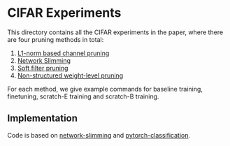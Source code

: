 # CIFAR Experiments
This directory contains all the CIFAR experiments in the paper, where there are four pruning methods in total:  

1. [L1-norm based channel pruning](https://arxiv.org/abs/1608.08710)
2. [Network Slimming](https://arxiv.org/abs/1708.06519)
3. [Soft filter pruning](https://www.ijcai.org/proceedings/2018/0309.pdf)
4. [Non-structured weight-level pruning](https://arxiv.org/abs/1506.02626)

For each method, we give example commands for baseline training, finetuning, scratch-E training and scratch-B training.  

## Implementation
Code is based on [network-slimming](https://github.com/Eric-mingjie/network-slimming) and [pytorch-classification](https://github.com/bearpaw/pytorch-classification).  
